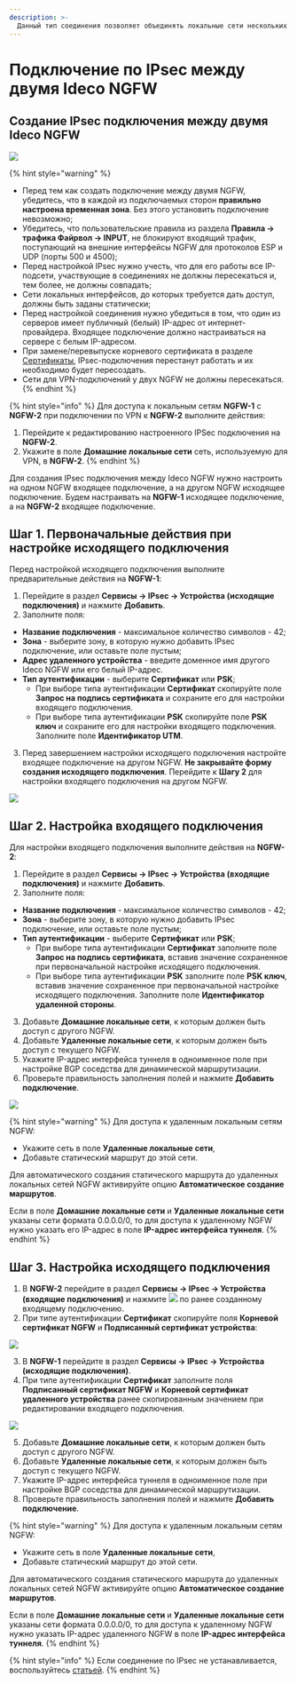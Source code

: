 ```yaml
---
description: >-
  Данный тип соединения позволяет объединять локальные сети нескольких серверов Ideco NGFW.
---
```


# Подключение по IPsec между двумя Ideco NGFW

## Создание IPsec подключения между двумя Ideco NGFW

![](../../../../.gitbook/assets/ipsec-step1.png)

{% hint style="warning" %}
* Перед тем как создать подключение между двумя NGFW, убедитесь, что в каждой из подключаемых сторон **правильно настроена временная зона**. Без этого установить подключение невозможно;
* Убедитесь, что пользовательские правила из раздела **Правила -> трафика Файрвол -> INPUT**, не блокируют входящий трафик, поступающий на внешние интерфейсы NGFW для протоколов ESP и UDP (порты 500 и 4500);
* Перед настройкой IPsec нужно учесть, что для его работы все IP-подсети, участвующие в соединениях не должны пересекаться и, тем более, не должны совпадать;
* Сети локальных интерфейсов, до которых требуется дать доступ, должны быть заданы статически;
* Перед настройкой соединения нужно убедиться в том, что один из серверов имеет публичный (белый) IP-адрес от интернет-провайдера. Входящее подключение должно настраиваться на сервере с белым IP-адресом.
* При замене/перевыпуске корневого сертификата в разделе [Сертификаты](../certificates/), IPsec-подключения перестанут работать и их необходимо будет пересоздать.
* Сети для VPN-подключений у двух NGFW не должны пересекаться.
{% endhint %}

{% hint style="info" %}
Для доступа к локальным сетям **NGFW-1** c **NGFW-2** при подключении по VPN к **NGFW-2** выполните действия:

1. Перейдите к редактированию настроенного IPSec подключения на **NGFW-2**. 
2. Укажите в поле **Домашние локальные сети** сеть, используемую для VPN, в **NGFW-2**.
{% endhint %}

Для создания IPsec подключения между Ideco NGFW нужно настроить на одном NGFW входящее подключение, а на другом NGFW исходящее подключение. Будем настраивать на **NGFW-1** исходящее подключение, а на **NGFW-2** входящее подключение.

## Шаг 1. Первоначальные действия при настройке исходящего подключения

Перед настройкой исходящего подключения выполните предварительные действия на **NGFW-1**:

1. Перейдите в  раздел **Сервисы -> IPsec -> Устройства (исходящие подключения)** и нажмите **Добавить**.
2. Заполните поля:

* **Название подключения** - максимальное количество символов - 42;
* **Зона** - выберите зону, в которую нужно добавить IPsec подключение, или оставьте поле пустым;
* **Адрес удаленного устройства** - введите доменное имя другого Ideco NGFW или его белый IP-адрес.
* **Тип аутентификации** - выберите **Сертификат** или **PSK**;
  * При выборе типа аутентификации **Сертификат** скопируйте поле **Запрос на подпись сертификата** и сохраните его для настройки входящего подключения.
  * При выборе типа аутентификации **PSK** скопируйте поле **PSK ключ** и сохраните его для настройки входящего подключения.
  Заполните поле **Идентификатор UTM**.

3. Перед завершением настройки исходящего подключения настройте входящее подключение на другом NGFW. **Не закрывайте форму создания исходящего подключения**. Перейдите к **Шагу 2** для настройки входящего подключения на другом NGFW.

![](../../../../.gitbook/assets/ipsec-step2.png)


## Шаг 2. Настройка входящего подключения

Для настройки входящего подключения выполните действия на **NGFW-2**:

1. Перейдите в  раздел **Сервисы -> IPsec -> Устройства (входящие подключения)** и нажмите **Добавить**.
2. Заполните поля:

* **Название подключения** - максимальное количество символов - 42;
* **Зона** - выберите зону, в которую нужно добавить IPsec подключение, или оставьте поле пустым;
* **Тип аутентификации** - выберите **Сертификат** или **PSK**;
  *  При выборе типа аутентификации **Сертификат** заполните поле **Запрос на подпись сертификата**, вставив значение сохраненное при первоначальной настройке исходящего подключения.
  * При выборе типа аутентификации **PSK** заполните поле **PSK ключ**, вставив значение сохраненное при первоначальной настройке исходящего подключения.
  Заполните поле **Идентификатор удаленной стороны**.
 
3. Добавьте **Домашние локальные сети**, к которым должен быть доступ с другого NGFW.
4. Добавьте **Удаленные локальные сети**, к которым должен быть доступ с текущего NGFW.
5. Укажите IP-адрес интерфейса туннеля в одноименное поле при настройке BGP соседства для динамической маршрутизации.
6. Проверьте правильность заполнения полей и нажмите **Добавить подключение**.

![](../../../../.gitbook/assets/ipsec-step3.png)

{% hint style="warning" %}
Для доступа к удаленным локальным сетям NGFW:
* Укажите сеть в поле **Удаленные локальные сети**, 
* Добавьте статический маршрут до этой сети.

Для автоматического создания статического маршрута до удаленных локальных сетей NGFW активируйте опцию **Автоматическое создание маршрутов**. 

Если в поле **Домашние локальные сети** и **Удаленные локальные сети** указаны сети формата 0.0.0.0/0, то для доступа к удаленному NGFW нужно указать его IP-адрес в поле **IP-адрес интерфейса туннеля**.
{% endhint %}

## Шаг 3. Настройка исходящего подключения

1. В **NGFW-2** перейдите в  раздел **Сервисы -> IPsec -> Устройства (входящие подключения)** и нажмите ![](../../../../.gitbook/assets/icon-edit.png) по ранее созданному входящему подключению.
2. При типе аутентификации **Сертификат** скопируйте поля **Корневой сертификат NGFW** и **Подписанный сертификат устройства**:

![](../../../../.gitbook/assets/ipsec-step4.png)

3. В **NGFW-1** перейдите в раздел **Сервисы -> IPsec -> Устройства (исходящие подключения)**.
4. При типе аутентификации **Сертификат** заполните поля **Подписанный сертификат NGFW** и **Корневой сертификат удаленного устройства** ранее скопированным значением при редактировании входящего подключения.

![](../../../../.gitbook/assets/ipsec-step5.png)

5. Добавьте **Домашние локальные сети**, к которым должен быть доступ с другого NGFW.
6. Добавьте **Удаленные локальные сети**, к которым должен быть доступ с текущего NGFW.
7. Укажите IP-адрес интерфейса туннеля в одноименное поле при настройке BGP соседства для динамической маршрутизации.
8. Проверьте правильность заполнения полей и нажмите **Добавить подключение**.

{% hint style="warning" %}
Для доступа к удаленным локальным сетям NGFW:
* Укажите сеть в поле **Удаленные локальные сети**, 
* Добавьте статический маршрут до этой сети.

Для автоматического создания статического маршрута до удаленных локальных сетей NGFW активируйте опцию **Автоматическое создание маршрутов**.

Если в поле **Домашние локальные сети** и **Удаленные локальные сети** указаны сети формата 0.0.0.0/0, то для доступа к удаленному NGFW нужно указать IP-адрес удаленного NGFW в поле **IP-адрес интерфейса туннеля**.
{% endhint %}

{% hint style="info" %}
Если соединение по IPsec не устанавливается, воспользуйтесь [статьей](../../../../recipes/problem-diagnosis/ipsec.md).
{% endhint %}

